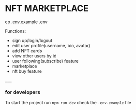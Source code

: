 # NFT MARKETPLACE
cp .env.example .env

Functions:
+ sign up/login/logout
+ edit user profile(username, bio, avatar)
+ add NFT cards
+ view other users by id
+ user following(subscribe) feature
+ marketplace
+ nft buy feature

```
___
```
### for developers
To start the project run `npm run dev`
check the `.env.example` file